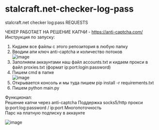 # stalcraft.net-checker-log-pass
stalcraft.net checker log:pass REQUESTS 

ЧЕКЕР РАБОТАЕТ НА РЕШЕНИЕ КАПЧИ - https://anti-captcha.com/  
Инструкция по запуску:  
1. Кидаем все файлы с этого репозитория в любую папку
2. Вводим апи ключ anti-captcha и количество потоков   
![image](https://github.com/user-attachments/assets/c2de704f-89e1-4a71-8d0b-a18083b05746)
3. Заполняем аккаунтами наш файл accounts.txt и кидаем прокси в файл proxies.txt (формат ip:port:login:password)
4. Пишем cmd в папке  
  ![image](https://github.com/user-attachments/assets/26d501ae-712a-4edc-bbbb-c828ee3f5924)  
5. Открывается консоль и мы туда пишем pip install -r requirements.txt  
6. Пишем python main.py  

Функционал:  
Решение капчи через anti-captcha
Поддержка socks5/http прокси ip:port:log:password / ip:port
Многопоточность      
Парс на платную подписку в аккаунте    

![image](https://github.com/user-attachments/assets/12326789-b294-4db6-a6af-5b0862b0096d)

